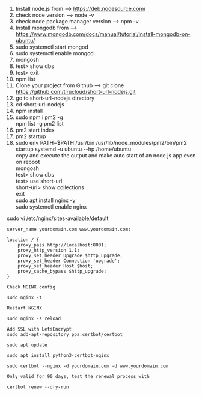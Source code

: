1. Install node.js from --> https://deb.nodesource.com/
2. check node version --> node -v
3. check node package manager version --> npm -v
4. Install mongodb from --> https://www.mongodb.com/docs/manual/tutorial/install-mongodb-on-ubuntu/
5. sudo systemctl start mongod
6. sudo systemctl enable mongod
7. mongosh
8. test> show dbs
9. test> exit
10. npm list
11. Clone your project from Github --> git clone https://github.com/tirucloud/short-url-nodejs.git
12. go to short-url-nodejs directory
13. cd short-url-nodejs
14. npm install
15. sudo npm i pm2 -g\
    npm list -g
    pm2 list
16. pm2 start index
17. pm2 startup
18. sudo env PATH=$PATH:/usr/bin /usr/lib/node_modules/pm2/bin/pm2 startup systemd -u ubuntu --hp /home/ubuntu<br>
copy and execute the output and make auto start of an node.js app even on reboot<br>
mongosh<br>
test> show dbs<br>
test> use short-url<br>
short-url> show collections<br>
exit<br>
sudo apt install nginx -y<br>
sudo systemctl enable nginx<br>

sudo vi /etc/nginx/sites-available/default
```
server_name yourdomain.com www.yourdomain.com;

location / {
    proxy_pass http://localhost:8001;
    proxy_http_version 1.1;
    proxy_set_header Upgrade $http_upgrade;
    proxy_set_header Connection 'upgrade';
    proxy_set_header Host $host;
    proxy_cache_bypass $http_upgrade;
}

Check NGINX config

sudo nginx -t

Restart NGINX

sudo nginx -s reload

Add SSL with LetsEncrypt
sudo add-apt-repository ppa:certbot/certbot 

sudo apt update 

sudo apt install python3-certbot-nginx 

sudo certbot --nginx -d yourdomain.com -d www.yourdomain.com

Only valid for 90 days, test the renewal process with

certbot renew --dry-run
